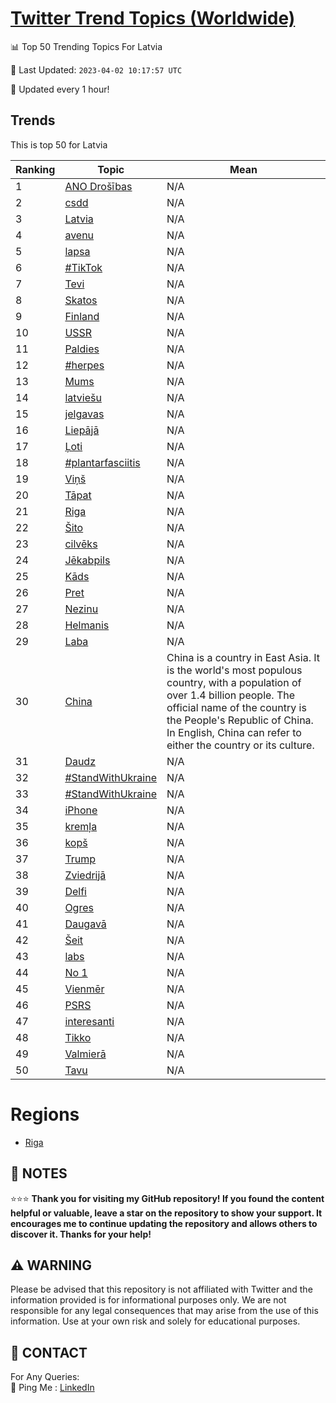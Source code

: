 [Twitter Trend Topics (Worldwide)](https://github.com/ErcinDedeoglu/Twitter-Trend-Topics)
==========


📊 Top 50 Trending Topics For Latvia

📆 Last Updated: `2023-04-02 10:17:57 UTC`

🔧 Updated every 1 hour!


## Trends

This is top 50 for Latvia

| Ranking | Topic | Mean |
| ------- | ------------ | ------------ |
| 1 | [ANO Drošības](http://twitter.com/search?q=ANO+Dro%c5%a1%c4%abbas) | N/A |
| 2 | [csdd](http://twitter.com/search?q=csdd) | N/A |
| 3 | [Latvia](http://twitter.com/search?q=Latvia) | N/A |
| 4 | [avenu](http://twitter.com/search?q=avenu) | N/A |
| 5 | [lapsa](http://twitter.com/search?q=lapsa) | N/A |
| 6 | [#TikTok](http://twitter.com/search?q=%23TikTok) | N/A |
| 7 | [Tevi](http://twitter.com/search?q=Tevi) | N/A |
| 8 | [Skatos](http://twitter.com/search?q=Skatos) | N/A |
| 9 | [Finland](http://twitter.com/search?q=Finland) | N/A |
| 10 | [USSR](http://twitter.com/search?q=USSR) | N/A |
| 11 | [Paldies](http://twitter.com/search?q=Paldies) | N/A |
| 12 | [#herpes](http://twitter.com/search?q=%23herpes) | N/A |
| 13 | [Mums](http://twitter.com/search?q=Mums) | N/A |
| 14 | [latviešu](http://twitter.com/search?q=latvie%c5%a1u) | N/A |
| 15 | [jelgavas](http://twitter.com/search?q=jelgavas) | N/A |
| 16 | [Liepājā](http://twitter.com/search?q=Liep%c4%81j%c4%81) | N/A |
| 17 | [Ļoti](http://twitter.com/search?q=%c4%bboti) | N/A |
| 18 | [#plantarfasciitis](http://twitter.com/search?q=%23plantarfasciitis) | N/A |
| 19 | [Viņš](http://twitter.com/search?q=Vi%c5%86%c5%a1) | N/A |
| 20 | [Tāpat](http://twitter.com/search?q=T%c4%81pat) | N/A |
| 21 | [Riga](http://twitter.com/search?q=Riga) | N/A |
| 22 | [Šito](http://twitter.com/search?q=%c5%a0ito) | N/A |
| 23 | [cilvēks](http://twitter.com/search?q=cilv%c4%93ks) | N/A |
| 24 | [Jēkabpils](http://twitter.com/search?q=J%c4%93kabpils) | N/A |
| 25 | [Kāds](http://twitter.com/search?q=K%c4%81ds) | N/A |
| 26 | [Pret](http://twitter.com/search?q=Pret) | N/A |
| 27 | [Nezinu](http://twitter.com/search?q=Nezinu) | N/A |
| 28 | [Helmanis](http://twitter.com/search?q=Helmanis) | N/A |
| 29 | [Laba](http://twitter.com/search?q=Laba) | N/A |
| 30 | [China](http://twitter.com/search?q=China) | China is a country in East Asia. It is the world's most populous country, with a population of over 1.4 billion people. The official name of the country is the People's Republic of China. In English, China can refer to either the country or its culture. |
| 31 | [Daudz](http://twitter.com/search?q=Daudz) | N/A |
| 32 | [#StandWithUkraine](http://twitter.com/search?q=%23StandWithUkraine) | N/A |
| 33 | [#StandWithUkraine](http://twitter.com/search?q=%23StandWithUkraine) | N/A |
| 34 | [iPhone](http://twitter.com/search?q=iPhone) | N/A |
| 35 | [kremļa](http://twitter.com/search?q=krem%c4%bca) | N/A |
| 36 | [kopš](http://twitter.com/search?q=kop%c5%a1) | N/A |
| 37 | [Trump](http://twitter.com/search?q=Trump) | N/A |
| 38 | [Zviedrijā](http://twitter.com/search?q=Zviedrij%c4%81) | N/A |
| 39 | [Delfi](http://twitter.com/search?q=Delfi) | N/A |
| 40 | [Ogres](http://twitter.com/search?q=Ogres) | N/A |
| 41 | [Daugavā](http://twitter.com/search?q=Daugav%c4%81) | N/A |
| 42 | [Šeit](http://twitter.com/search?q=%c5%a0eit) | N/A |
| 43 | [labs](http://twitter.com/search?q=labs) | N/A |
| 44 | [No 1](http://twitter.com/search?q=No+1) | N/A |
| 45 | [Vienmēr](http://twitter.com/search?q=Vienm%c4%93r) | N/A |
| 46 | [PSRS](http://twitter.com/search?q=PSRS) | N/A |
| 47 | [interesanti](http://twitter.com/search?q=interesanti) | N/A |
| 48 | [Tikko](http://twitter.com/search?q=Tikko) | N/A |
| 49 | [Valmierā](http://twitter.com/search?q=Valmier%c4%81) | N/A |
| 50 | [Tavu](http://twitter.com/search?q=Tavu) | N/A |



# Regions

* [Riga](</Latvia/Riga.md>)



## 📝 NOTES

⭐⭐⭐ **Thank you for visiting my GitHub repository! If you found the content helpful or valuable, leave a star on the repository to show your support. It encourages me to continue updating the repository and allows others to discover it. Thanks for your help!**


## ⚠️ WARNING

Please be advised that this repository is not affiliated with Twitter and the information provided is for informational purposes only. We are not responsible for any legal consequences that may arise from the use of this information. Use at your own risk and solely for educational purposes.


## 📨 CONTACT

 For Any Queries:  
            🏓 Ping Me : [LinkedIn](https://www.linkedin.com/in/ercindedeoglu/)
